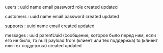 users : 
    uuid
    name
    email
    password
    role
    created
    updated

customers :
    uuid 
    name
    email
    password
    created
    updated

supports :
    uuid
    name
    email
    created
    updated

messages :
    uuid
    parentUuid (сообщение, которое было перед ним, если его не было, то null)
    payload
    from (клиент или тех поддержка)
    to (клиент или тех поддержка)
    created
    updated
